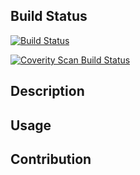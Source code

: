 ## Build Status

[![Build Status](https://fafg.visualstudio.com/Consul.Configuration.Provider/_apis/build/status/Consul.Configuration.Provider-CI)](https://fafg.visualstudio.com/Consul.Configuration.Provider/_build/latest?definitionId=2)

<a href="https://scan.coverity.com/projects/consul-configuration-provider">
  <img alt="Coverity Scan Build Status"
       src="https://scan.coverity.com/projects/17342/badge.svg"/>
</a>

## Description

## Usage

## Contribution
